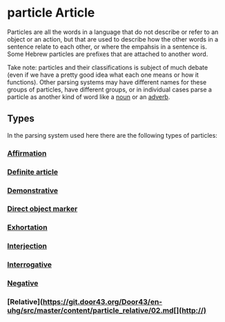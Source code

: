 # particle Article
Particles are all the words in a language that do not describe or refer to an object or an action, but that are used to describe how the other words in a sentence relate to each other, or where the empahsis in a sentence is. Some Hebrew particles are prefixes that are attached to another word.

Take note: particles and their classifications is subject of much debate (even if we have a pretty good idea what each one means or how it functions). Other parsing systems may have different names for these groups of particles, have different groups, or in individual cases parse a particle as another kind of word like a [noun](https://git.door43.org/Door43/en-uhg/src/master/content/noun/02.md) or an [adverb](https://git.door43.org/Door43/en-uhg/src/master/content/adverb/02.md).

## Types
In the parsing system used here there are the following types of particles:

### [Affirmation](https://git.door43.org/Door43/en-uhg/src/master/content/particle_affirmation/02.md)	

 
### [Definite article](https://git.door43.org/Door43/en-uhg/src/master/content/particle_definite_article/02.md)

 
### [Demonstrative](https://git.door43.org/Door43/en-uhg/src/master/content/particle_demonstrative/02.md)	


### [Direct object marker](https://git.door43.org/Door43/en-uhg/src/master/content/particle_direct_object_marker/02.md)


### [Exhortation](https://git.door43.org/Door43/en-uhg/src/master/content/particle_exhortation/02.md)	


### [Interjection](https://git.door43.org/Door43/en-uhg/src/master/content/particle_interjection/02.md)	


### [Interrogative](https://git.door43.org/Door43/en-uhg/src/master/content/particle_interrogative/02.md)	


### [Negative](https://git.door43.org/Door43/en-uhg/src/master/content/particle_negative/02.md)	


### [Relative](https://git.door43.org/Door43/en-uhg/src/master/content/particle_relative/02.md[](http://)
